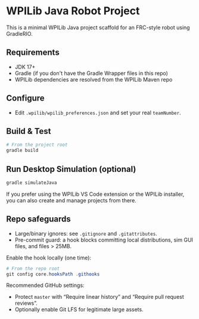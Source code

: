 # WPILib Java Robot Project

This is a minimal WPILib Java project scaffold for an FRC-style robot using GradleRIO.

## Requirements
- JDK 17+
- Gradle (if you don't have the Gradle Wrapper files in this repo)
- WPILib dependencies are resolved from the WPILib Maven repo

## Configure
- Edit `.wpilib/wpilib_preferences.json` and set your real `teamNumber`.

## Build & Test
```powershell
# From the project root
gradle build
```

## Run Desktop Simulation (optional)
```powershell
gradle simulateJava
```

If you prefer using the WPILib VS Code extension or the WPILib installer, you can also create and manage projects from there.

## Repo safeguards
- Large/binary ignores: see `.gitignore` and `.gitattributes`.
- Pre-commit guard: a hook blocks committing local distributions, sim GUI files, and files > 25MB.

Enable the hook locally (one time):
```powershell
# From the repo root
git config core.hooksPath .githooks
```

Recommended GitHub settings:
- Protect `master` with “Require linear history” and “Require pull request reviews”.
- Optionally enable Git LFS for legitimate large assets.
